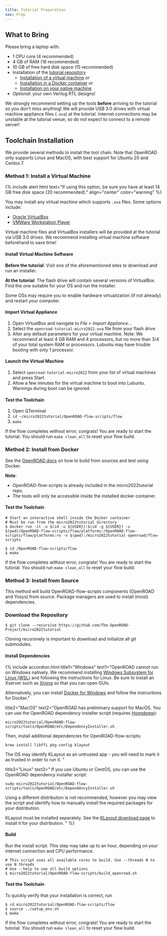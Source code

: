 ```yaml
---
title: Tutorial Preparation
nav: Prep
---
```


## What to Bring

Please bring a laptop with:

* 1 CPU core (4 recommended)
* 4 GB of RAM (16 recommended)
* 10 GB of free hard disk space (15 recommended)
* Installation of the [tutorial repository](https://github.com/The-OpenROAD-Project/micro2022tutorial)
  * [Installation of a virtual machine](#method-1-install-a-virtual-machine) *or*
  * [Installation in a Docker container](#method-2-install-from-docker) *or*
  * [Installation on your native machine](#method-3-install-from-source)
* *Optional*: your own Verilog RTL designs!

We strongly recommend setting up the tools **before** arriving to the tutorial so you don't miss anything! We will
provide USB 3.0 drives with virtual machine appliance files (`.ova`) at the tutorial. Internet connections may be
unstable at the tutorial venue, so do not expect to connect to a remote server!

## Toolchain Installation

We provide several methods to install the tool chain. Note that OpenROAD only supports Linux and MacOS, with best
support for Ubuntu 20 and Centos 7.

### Method 1: Install a Virtual Machine
{% include alert.html text="If using this option, be sure you have at least 14 GB free disk space (20 recommended)."
align="center" color="warning" %} 

You may install any virtual machine which supports `.ova` files. Some options include:

* [Oracle VirtualBox](https://www.virtualbox.org)
* [VMWare Workstation Player](https://www.vmware.com/products/workstation-player/workstation-player-evaluation.html)

Virtual machine files and VirtualBox installers will be provided at the tutorial via USB 3.0 drives. We recommend
installing virtual machine software beforehand to save time!

#### Install Virtual Machine Software
**Before the tutorial**: Visit one of the aforementioned sites to download and run an installer.

**At the tutorial**: The flash drive will contain several versions of VirtualBox. Find the one suitable for your OS and
run the installer.

Some OSs may require you to enable hardware virtualization (if not already) and restart your computer.

#### Import Virtual Appliance
1. Open VirtualBox and navigate to *File > Import Appliance...*
2. Select the `openroad-tutorial-micro2022.ova` file from your flash drive
3. Alter any default parameters for your virtual machine. Note: We recommend at least 4 GB RAM and 4 processors, but no
more than 3/4 of your total system RAM or processors. Lubuntu may have trouble booting with only 1 processor.

#### Launch the Virtual Machine
1. Select `openroad-tutorial-micro2022` from your list of virtual machines and press Start.
2. Allow a few minutes for the virtual machine to boot into Lubuntu. Warnings during boot can be ignored.

#### Test the Toolchain
1. Open QTerminal
2. `cd ~/micro2022tutorial/OpenROAD-flow-scripts/flow`
3. `make`

If the flow completes without error, congrats! You are ready to start the tutorial. You should run `make clean_all`
to reset your flow build.

### Method 2: Install from Docker

See the [OpenROAD docs](https://openroad.readthedocs.io/en/latest/user/BuildWithDocker.html) on how to build from
sources and test using Docker.

**Note**:
* OpenROAD-flow-scripts is already included in the micro2022tutorial repo.
* The tools will only be accessible inside the installed docker container.


#### Test the Toolchain
```
# Start an interactive shell inside the Docker container
# Must be run from the micro2022tutorial directory
$ docker run -it -u $(id -u ${USER}):$(id -g ${USER}) -v $(pwd)/OpenROAD-flow-scripts/flow/platforms:/OpenROAD-flow-scripts/flow/platforms:ro -v $(pwd):/micro2022tutorial openroad/flow-scripts

$ cd /OpenROAD-flow-scripts/flow
$ make
```

If the flow completes without error, congrats! You are ready to start the tutorial. You should run `make clean_all`
to reset your flow build.

### Method 3: Install from Source

This method will build OpenROAD-flow-scripts components (OpenROAD and Yosys) from source. Package managers are used to
install (most) dependencies.

### Download the Repository

```
$ git clone --recursive https://github.com/The-OpenROAD-Project/micro2022tutorial
```
Cloning recursively is important to download and initialize all git submodules.

#### Install Dependencies

{% include accordion.html
title1="Windows"
text1="OpenROAD cannot run on Windows natively. We recommend installing [Windows Subsystem for Linux
(WSL)](https://docs.microsoft.com/en-us/windows/wsl/install) and following the instructions for Linux. Be sure to
install an Xserver such as [Xming](https://sourceforge.net/projects/xming) so that you can open GUIs.

Alternatively, you can install [Docker for Windows](https://docs.docker.com/desktop/install/windows-install) and follow
the instructions for Docker."

title2="MacOS" 
text2="OpenROAD has preliminary support for MacOS. You can use the OpenROAD dependency installer script (requires
[Homebrew](https://brew.sh)):

```
micro2022tutorial/OpenROAD-flow-scripts/tools/OpenROAD/etc/DependencyInstaller.sh
```
Then, install additional dependencies for OpenROAD-flow-scripts:
```
brew install libffi pkg-config klayout
```
The OS may identify KLayout as an untrusted app - you will need to mark it as trusted in order to run it.
"

title3="Linux"
text3="
If you use Ubuntu or CentOS, you can use the OpenROAD dependency installer script:
```
sudo micro2022tutorial/OpenROAD-flow-scripts/tools/OpenROAD/etc/DependencyInstaller.sh
```
Using a different distribution is not recommended, however you may view the script and identify how to manually install
the required packages for your distribution.

KLayout must be installed separately. See the [KLayout download page](https://www.klayout.de/build.html) to install it for your distribution.
"
%}

#### Build

Run the install script. This step may take up to an hour, depending on your internet connection and CPU performance.
```
# This script uses all available cores to build. Use --threads N to use N threads
# Use --help to see all build options
$ micro2022tutorial/OpenROAD-flow-scripts/build_openroad.sh
```

#### Test the Toolchain

To quickly verify that your installation is correct, run
```
$ cd micro2022tutorial/OpenROAD-flow-scripts/flow
$ source ../setup_env.sh
$ make
```
If the flow completes without error, congrats! You are ready to start the tutorial. You should run `make clean_all`
to reset your flow build.
